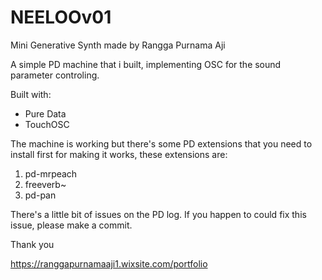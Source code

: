 # NEELOOv01
Mini Generative Synth
made by Rangga Purnama Aji

A simple PD machine that i built, implementing OSC for the sound parameter controling.

Built with:
- Pure Data
- TouchOSC

The machine is working but there's some PD extensions that you need to install first for making it works, these extensions are:
1. pd-mrpeach
2. freeverb~
3. pd-pan

There's a little bit of issues on the PD log. If you happen to could fix this issue, please make a commit.

Thank you

https://ranggapurnamaaji1.wixsite.com/portfolio
